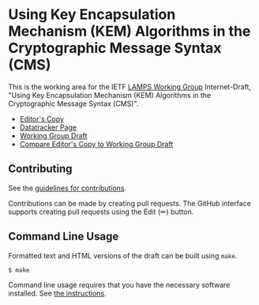 # Using Key Encapsulation Mechanism (KEM) Algorithms in the Cryptographic Message Syntax (CMS)

This is the working area for the IETF [LAMPS Working Group](https://datatracker.ietf.org/wg/lamps/documents/) Internet-Draft, "Using Key Encapsulation Mechanism (KEM) Algorithms in the Cryptographic Message Syntax (CMS)".

* [Editor's Copy](https://lamps-wg.github.io/cms-kemri/#go.draft-ietf-lamps-kemri.html)
* [Datatracker Page](https://datatracker.ietf.org/doc/draft-ietf-lamps-kemri)
* [Working Group Draft](https://datatracker.ietf.org/doc/html/draft-ietf-lamps-kemri)
* [Compare Editor's Copy to Working Group Draft](https://lamps-wg.github.io/cms-kemri/#go.draft-ietf-lamps-kemri.diff)


## Contributing

See the
[guidelines for contributions](https://github.com/lamps-wg/cms-kemri/blob//CONTRIBUTING.md).

Contributions can be made by creating pull requests.
The GitHub interface supports creating pull requests using the Edit (✏) button.


## Command Line Usage

Formatted text and HTML versions of the draft can be built using `make`.

```sh
$ make
```

Command line usage requires that you have the necessary software installed.  See
[the instructions](https://github.com/martinthomson/i-d-template/blob/main/doc/SETUP.md).

